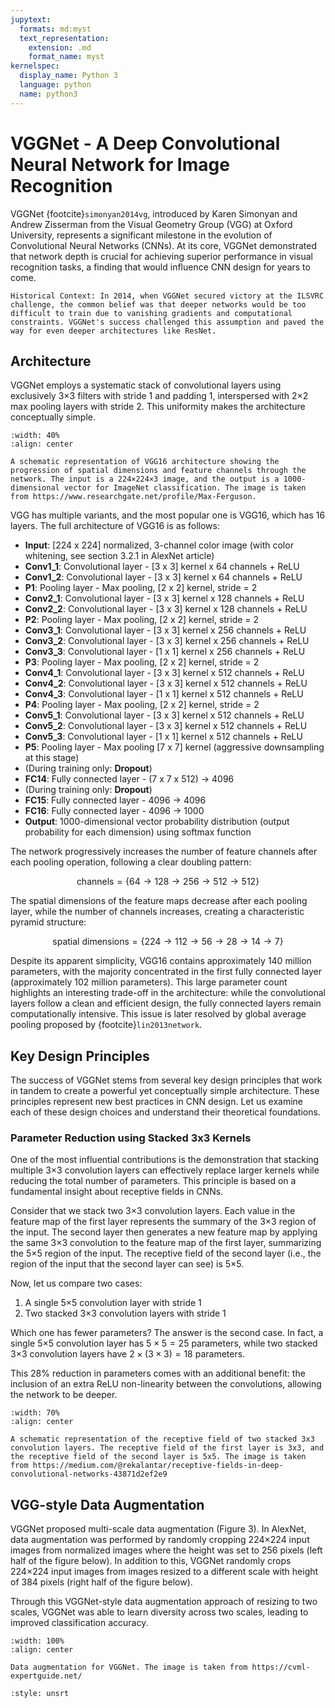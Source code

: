 ```yaml
---
jupytext:
  formats: md:myst
  text_representation:
    extension: .md
    format_name: myst
kernelspec:
  display_name: Python 3
  language: python
  name: python3
---
```


# VGGNet - A Deep Convolutional Neural Network for Image Recognition

VGGNet {footcite}`simonyan2014vg`, introduced by Karen Simonyan and Andrew Zisserman from the Visual Geometry Group (VGG) at Oxford University, represents a significant milestone in the evolution of Convolutional Neural Networks (CNNs). At its core, VGGNet demonstrated that network depth is crucial for achieving superior performance in visual recognition tasks, a finding that would influence CNN design for years to come.

```{tip}
Historical Context: In 2014, when VGGNet secured victory at the ILSVRC challenge, the common belief was that deeper networks would be too difficult to train due to vanishing gradients and computational constraints. VGGNet's success challenged this assumption and paved the way for even deeper architectures like ResNet.
```
## Architecture

VGGNet employs a systematic stack of convolutional layers using exclusively 3×3 filters with stride 1 and padding 1, interspersed with 2×2 max pooling layers with stride 2. This uniformity makes the architecture conceptually simple.

```{figure} ../figs/vgg-architecture.jpg
:width: 40%
:align: center

A schematic representation of VGG16 architecture showing the progression of spatial dimensions and feature channels through the network. The input is a 224×224×3 image, and the output is a 1000-dimensional vector for ImageNet classification. The image is taken from https://www.researchgate.net/profile/Max-Ferguson.
```

VGG has multiple variants, and the most popular one is VGG16, which has 16 layers. The full architecture of VGG16 is as follows:

* **Input**: [224 x 224] normalized, 3-channel color image (with color whitening, see section 3.2.1 in AlexNet article)
* **Conv1_1**: Convolutional layer - [3 x 3] kernel x 64 channels + ReLU
* **Conv1_2**: Convolutional layer - [3 x 3] kernel x 64 channels + ReLU
* **P1**: Pooling layer - Max pooling, [2 x 2] kernel, stride = 2
* **Conv2_1**: Convolutional layer - [3 x 3] kernel x 128 channels + ReLU
* **Conv2_2**: Convolutional layer - [3 x 3] kernel x 128 channels + ReLU
* **P2**: Pooling layer - Max pooling, [2 x 2] kernel, stride = 2
* **Conv3_1**: Convolutional layer - [3 x 3] kernel x 256 channels + ReLU
* **Conv3_2**: Convolutional layer - [3 x 3] kernel x 256 channels + ReLU
* **Conv3_3**: Convolutional layer - [1 x 1] kernel x 256 channels + ReLU
* **P3**: Pooling layer - Max pooling, [2 x 2] kernel, stride = 2
* **Conv4_1**: Convolutional layer - [3 x 3] kernel x 512 channels + ReLU
* **Conv4_2**: Convolutional layer - [3 x 3] kernel x 512 channels + ReLU
* **Conv4_3**: Convolutional layer - [1 x 1] kernel x 512 channels + ReLU
* **P4**: Pooling layer - Max pooling, [2 x 2] kernel, stride = 2
* **Conv5_1**: Convolutional layer - [3 x 3] kernel x 512 channels + ReLU
* **Conv5_2**: Convolutional layer - [3 x 3] kernel x 512 channels + ReLU
* **Conv5_3**: Convolutional layer - [1 x 1] kernel x 512 channels + ReLU
* **P5**: Pooling layer - Max pooling [7 x 7] kernel (aggressive downsampling at this stage)
* (During training only: **Dropout**)
* **FC14**: Fully connected layer - (7 x 7 x 512) → 4096
* (During training only: **Dropout**)
* **FC15**: Fully connected layer - 4096 → 4096
* **FC16**: Fully connected layer - 4096 → 1000
* **Output**: 1000-dimensional vector probability distribution (output probability for each dimension) using softmax function


The network progressively increases the number of feature channels after each pooling operation, following a clear doubling pattern:

$$
\text{channels} = \{64 \rightarrow 128 \rightarrow 256 \rightarrow 512 \rightarrow 512\}
$$

The spatial dimensions of the feature maps decrease after each pooling layer, while the number of channels increases, creating a characteristic pyramid structure:

$$
\text{spatial dimensions} = \{224 \rightarrow 112 \rightarrow 56 \rightarrow 28 \rightarrow 14 \rightarrow 7\}
$$

Despite its apparent simplicity, VGG16 contains approximately 140 million parameters, with the majority concentrated in the first fully connected layer (approximately 102 million parameters). This large parameter count highlights an interesting trade-off in the architecture: while the convolutional layers follow a clean and efficient design, the fully connected layers remain computationally intensive. This issue is later resolved by global average pooling proposed by {footcite}`lin2013network`.

## Key Design Principles

The success of VGGNet stems from several key design principles that work in tandem to create a powerful yet conceptually simple architecture. These principles represent new best practices in CNN design. Let us examine each of these design choices and understand their theoretical foundations.

### Parameter Reduction using Stacked 3x3 Kernels

One of the most influential contributions is the demonstration that stacking multiple 3×3 convolution layers can effectively replace larger kernels while reducing the total number of parameters. This principle is based on a fundamental insight about receptive fields in CNNs.

Consider that we stack two 3×3 convolution layers.
Each value in the feature map of the first layer represents the summary of the 3×3 region of the input.
The second layer then generates a new feature map by applying the same 3×3 convolution to the feature map of the first layer, summarizing the 5×5 region of the input. The receptive field of the second layer (i.e., the region of the input that the second layer can see) is 5×5.

Now, let us compare two cases:

1. A single 5×5 convolution layer with stride 1
2. Two stacked 3×3 convolution layers with stride 1

Which one has fewer parameters? The answer is the second case. In fact,
a single 5×5 convolution layer has $5 \times 5 =25$ parameters, while two stacked 3×3 convolution layers have $2 \times (3 \times 3) = 18$ parameters.

This 28% reduction in parameters comes with an additional benefit: the inclusion of an extra ReLU non-linearity between the convolutions, allowing the network to be deeper.

```{figure} https://miro.medium.com/v2/resize:fit:1200/1*k97NVvlMkRXau-uItlq5Gw.png
:width: 70%
:align: center

A schematic representation of the receptive field of two stacked 3x3 convolution layers. The receptive field of the first layer is 3x3, and the receptive field of the second layer is 5x5. The image is taken from https://medium.com/@rekalantar/receptive-fields-in-deep-convolutional-networks-43871d2ef2e9

```

## VGG-style Data Augmentation

VGGNet proposed multi-scale data augmentation (Figure 3). In AlexNet, data augmentation was performed by randomly cropping 224×224 input images from normalized images where the height was set to 256 pixels (left half of the figure below). In addition to this, VGGNet randomly crops 224×224 input images from images resized to a different scale with height of 384 pixels (right half of the figure below).

Through this VGGNet-style data augmentation approach of resizing to two scales, VGGNet was able to learn diversity across two scales, leading to improved classification accuracy.

```{figure} https://cvml-expertguide.net/wp-content/uploads/2021/08/e72850b7f9960fbbd9d51f636963baec.png
:width: 100%
:align: center

Data augmentation for VGGNet. The image is taken from https://cvml-expertguide.net/
```


```{footbibliography}
:style: unsrt
```